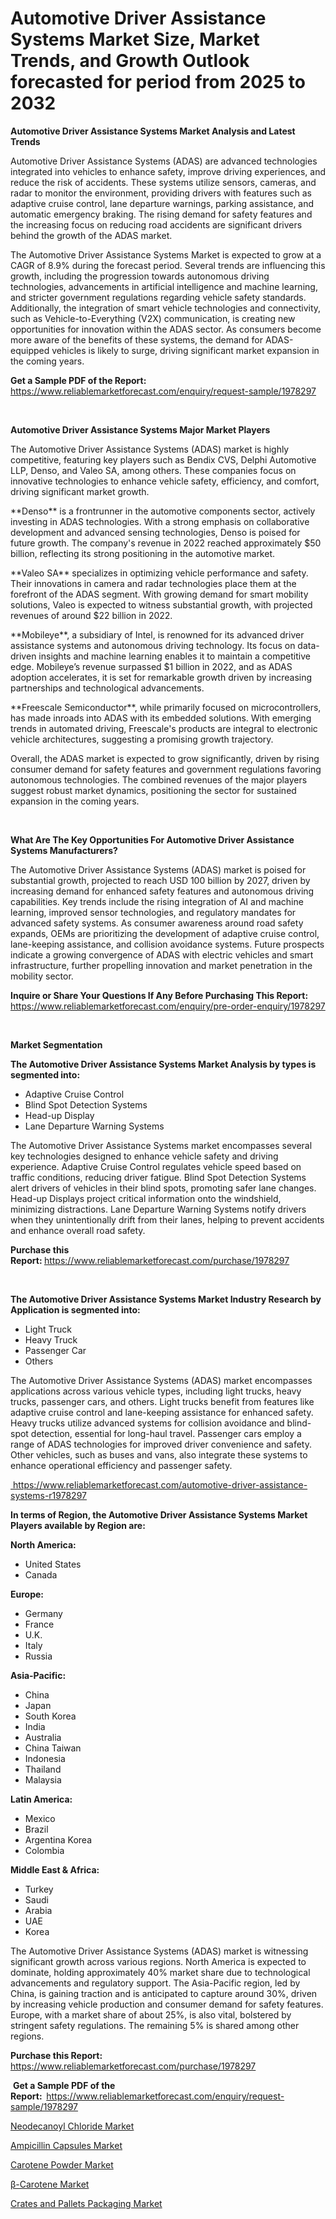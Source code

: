 <p><h1>Automotive Driver Assistance Systems Market Size, Market Trends, and Growth Outlook forecasted for period from 2025 to 2032</h1></p><p><strong>Automotive Driver Assistance Systems Market Analysis and Latest Trends</strong></p>
<p><p>Automotive Driver Assistance Systems (ADAS) are advanced technologies integrated into vehicles to enhance safety, improve driving experiences, and reduce the risk of accidents. These systems utilize sensors, cameras, and radar to monitor the environment, providing drivers with features such as adaptive cruise control, lane departure warnings, parking assistance, and automatic emergency braking. The rising demand for safety features and the increasing focus on reducing road accidents are significant drivers behind the growth of the ADAS market.</p><p>The Automotive Driver Assistance Systems Market is expected to grow at a CAGR of 8.9% during the forecast period. Several trends are influencing this growth, including the progression towards autonomous driving technologies, advancements in artificial intelligence and machine learning, and stricter government regulations regarding vehicle safety standards. Additionally, the integration of smart vehicle technologies and connectivity, such as Vehicle-to-Everything (V2X) communication, is creating new opportunities for innovation within the ADAS sector. As consumers become more aware of the benefits of these systems, the demand for ADAS-equipped vehicles is likely to surge, driving significant market expansion in the coming years.</p></p>
<p><strong>Get a Sample PDF of the Report:&nbsp;</strong> <a href="https://www.reliablemarketforecast.com/enquiry/request-sample/1978297?utm_campaign=2195&utm_medium=2&utm_source=Github&utm_content=ia&utm_term=30012025&utm_id=automotive-driver-assistance-systems">https://www.reliablemarketforecast.com/enquiry/request-sample/1978297</a></p>
<p>&nbsp;</p>
<p><strong>Automotive Driver Assistance Systems Major Market Players</strong></p>
<p><p>The Automotive Driver Assistance Systems (ADAS) market is highly competitive, featuring key players such as Bendix CVS, Delphi Automotive LLP, Denso, and Valeo SA, among others. These companies focus on innovative technologies to enhance vehicle safety, efficiency, and comfort, driving significant market growth.</p><p>**Denso** is a frontrunner in the automotive components sector, actively investing in ADAS technologies. With a strong emphasis on collaborative development and advanced sensing technologies, Denso is poised for future growth. The company's revenue in 2022 reached approximately $50 billion, reflecting its strong positioning in the automotive market.</p><p>**Valeo SA** specializes in optimizing vehicle performance and safety. Their innovations in camera and radar technologies place them at the forefront of the ADAS segment. With growing demand for smart mobility solutions, Valeo is expected to witness substantial growth, with projected revenues of around $22 billion in 2022.</p><p>**Mobileye**, a subsidiary of Intel, is renowned for its advanced driver assistance systems and autonomous driving technology. Its focus on data-driven insights and machine learning enables it to maintain a competitive edge. Mobileye’s revenue surpassed $1 billion in 2022, and as ADAS adoption accelerates, it is set for remarkable growth driven by increasing partnerships and technological advancements.</p><p>**Freescale Semiconductor**, while primarily focused on microcontrollers, has made inroads into ADAS with its embedded solutions. With emerging trends in automated driving, Freescale's products are integral to electronic vehicle architectures, suggesting a promising growth trajectory.</p><p>Overall, the ADAS market is expected to grow significantly, driven by rising consumer demand for safety features and government regulations favoring autonomous technologies. The combined revenues of the major players suggest robust market dynamics, positioning the sector for sustained expansion in the coming years.</p></p>
<p>&nbsp;</p>
<p><strong>What Are The Key Opportunities For Automotive Driver Assistance Systems Manufacturers?</strong></p>
<p><p>The Automotive Driver Assistance Systems (ADAS) market is poised for substantial growth, projected to reach USD 100 billion by 2027, driven by increasing demand for enhanced safety features and autonomous driving capabilities. Key trends include the rising integration of AI and machine learning, improved sensor technologies, and regulatory mandates for advanced safety systems. As consumer awareness around road safety expands, OEMs are prioritizing the development of adaptive cruise control, lane-keeping assistance, and collision avoidance systems. Future prospects indicate a growing convergence of ADAS with electric vehicles and smart infrastructure, further propelling innovation and market penetration in the mobility sector.</p></p>
<p><strong>Inquire or Share Your Questions If Any Before Purchasing This Report:</strong> <a href="https://www.reliablemarketforecast.com/enquiry/pre-order-enquiry/1978297?utm_campaign=2195&utm_medium=2&utm_source=Github&utm_content=ia&utm_term=30012025&utm_id=automotive-driver-assistance-systems">https://www.reliablemarketforecast.com/enquiry/pre-order-enquiry/1978297</a></p>
<p>&nbsp;</p>
<p><strong>Market Segmentation</strong></p>
<p><strong>The Automotive Driver Assistance Systems Market Analysis by types is segmented into:</strong></p>
<p><ul><li>Adaptive Cruise Control</li><li>Blind Spot Detection Systems</li><li>Head-up Display</li><li>Lane Departure Warning Systems</li></ul></p>
<p><p>The Automotive Driver Assistance Systems market encompasses several key technologies designed to enhance vehicle safety and driving experience. Adaptive Cruise Control regulates vehicle speed based on traffic conditions, reducing driver fatigue. Blind Spot Detection Systems alert drivers of vehicles in their blind spots, promoting safer lane changes. Head-up Displays project critical information onto the windshield, minimizing distractions. Lane Departure Warning Systems notify drivers when they unintentionally drift from their lanes, helping to prevent accidents and enhance overall road safety.</p></p>
<p><strong>Purchase this Report:&nbsp;</strong><a href="https://www.reliablemarketforecast.com/purchase/1978297?utm_campaign=2195&utm_medium=2&utm_source=Github&utm_content=ia&utm_term=30012025&utm_id=automotive-driver-assistance-systems">https://www.reliablemarketforecast.com/purchase/1978297</a></p>
<p>&nbsp;</p>
<p><strong>The Automotive Driver Assistance Systems Market Industry Research by Application is segmented into:</strong></p>
<p><ul><li>Light Truck</li><li>Heavy Truck</li><li>Passenger Car</li><li>Others</li></ul></p>
<p><p>The Automotive Driver Assistance Systems (ADAS) market encompasses applications across various vehicle types, including light trucks, heavy trucks, passenger cars, and others. Light trucks benefit from features like adaptive cruise control and lane-keeping assistance for enhanced safety. Heavy trucks utilize advanced systems for collision avoidance and blind-spot detection, essential for long-haul travel. Passenger cars employ a range of ADAS technologies for improved driver convenience and safety. Other vehicles, such as buses and vans, also integrate these systems to enhance operational efficiency and passenger safety.</p></p>
<p><a href="https://www.reliablemarketforecast.com/automotive-driver-assistance-systems-r1978297?utm_campaign=2195&utm_medium=2&utm_source=Github&utm_content=ia&utm_term=30012025&utm_id=automotive-driver-assistance-systems">&nbsp;https://www.reliablemarketforecast.com/automotive-driver-assistance-systems-r1978297</a></p>
<p><strong>In terms of Region, the Automotive Driver Assistance Systems Market Players available by Region are:</strong></p>
<p>
    <p> <strong> North America: </strong>
        <ul>
            <li>United States</li>
            <li>Canada</li>
        </ul>
        </p> 
    <p> <strong> Europe: </strong>
        <ul>
            <li>Germany</li>
            <li>France</li>
            <li>U.K.</li>
            <li>Italy</li>
            <li>Russia</li>
        </ul>
        </p> 
    <p> <strong> Asia-Pacific: </strong>
        <ul>
            <li>China</li>
            <li>Japan</li>
            <li>South Korea</li>
            <li>India</li>
            <li>Australia</li>
            <li>China Taiwan</li>
            <li>Indonesia</li>
            <li>Thailand</li>
            <li>Malaysia</li>
        </ul>
        </p> 
    <p> <strong> Latin America: </strong>
        <ul>
            <li>Mexico</li>
            <li>Brazil</li>
            <li>Argentina Korea</li>
            <li>Colombia</li>
        </ul>
        </p> 
    <p> <strong> Middle East & Africa: </strong>
        <ul>
            <li>Turkey</li>
            <li>Saudi</li>
            <li>Arabia</li>
            <li>UAE</li>
            <li>Korea</li>
        </ul>
    </p>
    </p>
<p><p>The Automotive Driver Assistance Systems (ADAS) market is witnessing significant growth across various regions. North America is expected to dominate, holding approximately 40% market share due to technological advancements and regulatory support. The Asia-Pacific region, led by China, is gaining traction and is anticipated to capture around 30%, driven by increasing vehicle production and consumer demand for safety features. Europe, with a market share of about 25%, is also vital, bolstered by stringent safety regulations. The remaining 5% is shared among other regions.</p></p>
<p><strong>Purchase this Report: </strong><a href="https://www.reliablemarketforecast.com/purchase/1978297?utm_campaign=2195&utm_medium=2&utm_source=Github&utm_content=ia&utm_term=30012025&utm_id=automotive-driver-assistance-systems">https://www.reliablemarketforecast.com/purchase/1978297</a></p>
<p>&nbsp;<strong>Get a Sample PDF of the Report:&nbsp;&nbsp;</strong><a href="https://www.reliablemarketforecast.com/enquiry/request-sample/1978297?utm_campaign=2195&utm_medium=2&utm_source=Github&utm_content=ia&utm_term=30012025&utm_id=automotive-driver-assistance-systems">https://www.reliablemarketforecast.com/enquiry/request-sample/1978297</a></p>
<p><strong></strong></p>
<p><p><a href="https://github.com/zitanebeibit9/Market-Research-Report-List-1/blob/main/neodecanoyl-chloride-market.md?utm_campaign=2195&utm_medium=2&utm_source=Github&utm_content=ia&utm_term=30012025&utm_id=automotive-driver-assistance-systems">Neodecanoyl Chloride Market</a></p><p><a href="https://www.linkedin.com/pulse/ampicillin-capsules-market-highlights-industry-growth-143-cagr-4e9he?utm_campaign=2195&utm_medium=2&utm_source=Github&utm_content=ia&utm_term=30012025&utm_id=automotive-driver-assistance-systems">Ampicillin Capsules Market</a></p><p><a href="https://www.linkedin.com/pulse/factors-driving-growth-carotene-powder-market-projected-dsl8c?utm_campaign=2195&utm_medium=2&utm_source=Github&utm_content=ia&utm_term=30012025&utm_id=automotive-driver-assistance-systems">Carotene Powder Market</a></p><p><a href="https://www.linkedin.com/pulse/expanding-%CE%B2-carotene-market-size-projected-cagr-99-from-gwo9f?utm_campaign=2195&utm_medium=2&utm_source=Github&utm_content=ia&utm_term=30012025&utm_id=automotive-driver-assistance-systems">β-Carotene Market</a></p><p><a href="https://github.com/martomiko755/Market-Research-Report-List-1/blob/main/crates-and-pallets-packaging-market.md?utm_campaign=2195&utm_medium=2&utm_source=Github&utm_content=ia&utm_term=30012025&utm_id=automotive-driver-assistance-systems">Crates and Pallets Packaging Market</a></p></p>